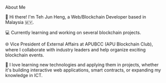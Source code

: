 

About Me

👋 Hi there! I'm Teh Jun Heng, a Web/Blockchain Developer based in Malaysia 🇲🇾.

💻 Currently learning and working on several blockchain projects.

🌐 Vice President of External Affairs at APUBCC (APU Blockchain Club), where I collaborate with industry leaders and help organize exciting blockchain events.

🚀 I love learning new technologies and applying them in projects, whether it's building interactive web applications, smart contracts, or expanding my knowledge in ICT.
